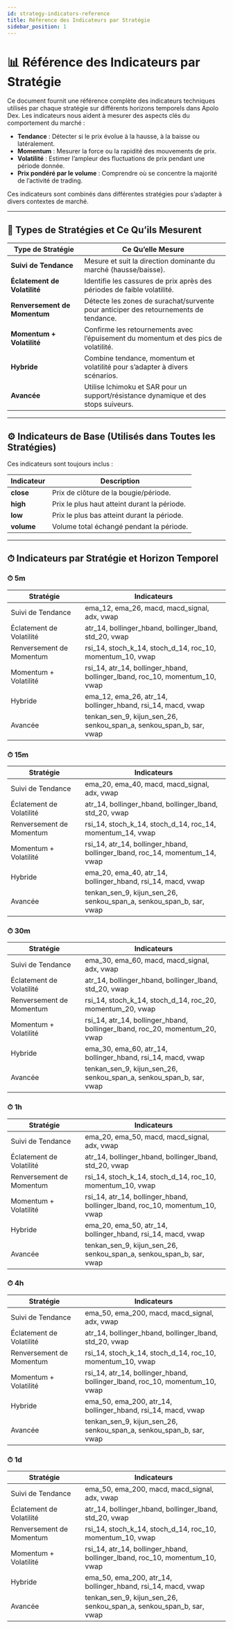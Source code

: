 ```yaml
---
id: strategy-indicators-reference
title: Référence des Indicateurs par Stratégie
sidebar_position: 1
---
```


# 📊 Référence des Indicateurs par Stratégie

Ce document fournit une référence complète des indicateurs techniques utilisés par chaque stratégie sur différents horizons temporels dans Apolo Dex. Les indicateurs nous aident à mesurer des aspects clés du comportement du marché :

- **Tendance** : Détecter si le prix évolue à la hausse, à la baisse ou latéralement.
- **Momentum** : Mesurer la force ou la rapidité des mouvements de prix.
- **Volatilité** : Estimer l’ampleur des fluctuations de prix pendant une période donnée.
- **Prix pondéré par le volume** : Comprendre où se concentre la majorité de l’activité de trading.

Ces indicateurs sont combinés dans différentes stratégies pour s’adapter à divers contextes de marché.

---

## 🧠 Types de Stratégies et Ce Qu’ils Mesurent

| Type de Stratégie           | Ce Qu’elle Mesure                                                                      |
|-----------------------------|----------------------------------------------------------------------------------------|
| **Suivi de Tendance**       | Mesure et suit la direction dominante du marché (hausse/baisse).                     |
| **Éclatement de Volatilité**| Identifie les cassures de prix après des périodes de faible volatilité.              |
| **Renversement de Momentum**| Détecte les zones de surachat/survente pour anticiper des retournements de tendance. |
| **Momentum + Volatilité**   | Confirme les retournements avec l’épuisement du momentum et des pics de volatilité.  |
| **Hybride**                 | Combine tendance, momentum et volatilité pour s’adapter à divers scénarios.          |
| **Avancée**                 | Utilise Ichimoku et SAR pour un support/résistance dynamique et des stops suiveurs.   |

---

## ⚙️ Indicateurs de Base (Utilisés dans Toutes les Stratégies)

Ces indicateurs sont toujours inclus :

| Indicateur | Description |
|------------|-------------|
| **close**  | Prix de clôture de la bougie/période. |
| **high**   | Prix le plus haut atteint durant la période. |
| **low**    | Prix le plus bas atteint durant la période. |
| **volume** | Volume total échangé pendant la période. |

---

## ⏱ Indicateurs par Stratégie et Horizon Temporel

### ⏱ 5m

| Stratégie               | Indicateurs |
|--------------------------|-------------|
| Suivi de Tendance        | ema_12, ema_26, macd, macd_signal, adx, vwap |
| Éclatement de Volatilité | atr_14, bollinger_hband, bollinger_lband, std_20, vwap |
| Renversement de Momentum | rsi_14, stoch_k_14, stoch_d_14, roc_10, momentum_10, vwap |
| Momentum + Volatilité    | rsi_14, atr_14, bollinger_hband, bollinger_lband, roc_10, momentum_10, vwap |
| Hybride                  | ema_12, ema_26, atr_14, bollinger_hband, rsi_14, macd, vwap |
| Avancée                  | tenkan_sen_9, kijun_sen_26, senkou_span_a, senkou_span_b, sar, vwap |

### ⏱ 15m

| Stratégie               | Indicateurs |
|--------------------------|-------------|
| Suivi de Tendance        | ema_20, ema_40, macd, macd_signal, adx, vwap |
| Éclatement de Volatilité | atr_14, bollinger_hband, bollinger_lband, std_20, vwap |
| Renversement de Momentum | rsi_14, stoch_k_14, stoch_d_14, roc_14, momentum_14, vwap |
| Momentum + Volatilité    | rsi_14, atr_14, bollinger_hband, bollinger_lband, roc_14, momentum_14, vwap |
| Hybride                  | ema_20, ema_40, atr_14, bollinger_hband, rsi_14, macd, vwap |
| Avancée                  | tenkan_sen_9, kijun_sen_26, senkou_span_a, senkou_span_b, sar, vwap |

### ⏱ 30m

| Stratégie               | Indicateurs |
|--------------------------|-------------|
| Suivi de Tendance        | ema_30, ema_60, macd, macd_signal, adx, vwap |
| Éclatement de Volatilité | atr_14, bollinger_hband, bollinger_lband, std_20, vwap |
| Renversement de Momentum | rsi_14, stoch_k_14, stoch_d_14, roc_20, momentum_20, vwap |
| Momentum + Volatilité    | rsi_14, atr_14, bollinger_hband, bollinger_lband, roc_20, momentum_20, vwap |
| Hybride                  | ema_30, ema_60, atr_14, bollinger_hband, rsi_14, macd, vwap |
| Avancée                  | tenkan_sen_9, kijun_sen_26, senkou_span_a, senkou_span_b, sar, vwap |

### ⏱ 1h

| Stratégie               | Indicateurs |
|--------------------------|-------------|
| Suivi de Tendance        | ema_20, ema_50, macd, macd_signal, adx, vwap |
| Éclatement de Volatilité | atr_14, bollinger_hband, bollinger_lband, std_20, vwap |
| Renversement de Momentum | rsi_14, stoch_k_14, stoch_d_14, roc_10, momentum_10, vwap |
| Momentum + Volatilité    | rsi_14, atr_14, bollinger_hband, bollinger_lband, roc_10, momentum_10, vwap |
| Hybride                  | ema_20, ema_50, atr_14, bollinger_hband, rsi_14, macd, vwap |
| Avancée                  | tenkan_sen_9, kijun_sen_26, senkou_span_a, senkou_span_b, sar, vwap |

### ⏱ 4h

| Stratégie               | Indicateurs |
|--------------------------|-------------|
| Suivi de Tendance        | ema_50, ema_200, macd, macd_signal, adx, vwap |
| Éclatement de Volatilité | atr_14, bollinger_hband, bollinger_lband, std_20, vwap |
| Renversement de Momentum | rsi_14, stoch_k_14, stoch_d_14, roc_10, momentum_10, vwap |
| Momentum + Volatilité    | rsi_14, atr_14, bollinger_hband, bollinger_lband, roc_10, momentum_10, vwap |
| Hybride                  | ema_50, ema_200, atr_14, bollinger_hband, rsi_14, macd, vwap |
| Avancée                  | tenkan_sen_9, kijun_sen_26, senkou_span_a, senkou_span_b, sar, vwap |

### ⏱ 1d

| Stratégie               | Indicateurs |
|--------------------------|-------------|
| Suivi de Tendance        | ema_50, ema_200, macd, macd_signal, adx, vwap |
| Éclatement de Volatilité | atr_14, bollinger_hband, bollinger_lband, std_20, vwap |
| Renversement de Momentum | rsi_14, stoch_k_14, stoch_d_14, roc_10, momentum_10, vwap |
| Momentum + Volatilité    | rsi_14, atr_14, bollinger_hband, bollinger_lband, roc_10, momentum_10, vwap |
| Hybride                  | ema_50, ema_200, atr_14, bollinger_hband, rsi_14, macd, vwap |
| Avancée                  | tenkan_sen_9, kijun_sen_26, senkou_span_a, senkou_span_b, sar, vwap |
